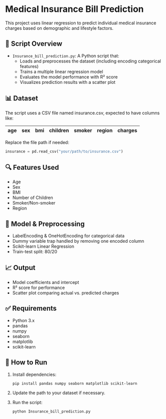 
# Medical Insurance Bill Prediction

This project uses linear regression to predict individual medical insurance charges based on demographic and lifestyle factors.

## 📄 Script Overview

- `Insurance_bill_prediction.py`: A Python script that:
  - Loads and preprocesses the dataset (including encoding categorical features)
  - Trains a multiple linear regression model
  - Evaluates the model performance with R² score
  - Visualizes prediction results with a scatter plot

## 📊 Dataset

The script uses a CSV file named insurance.csv, expected to have columns like:

| age | sex | bmi | children | smoker | region | charges |
|-----|-----|-----|----------|--------|--------|---------|

Replace the file path if needed:
```python
insurance = pd.read_csv("your/path/to/insurance.csv")
````

## 🔍 Features Used

* Age
* Sex
* BMI
* Number of Children
* Smoker/Non-smoker
* Region

## 🧪 Model & Preprocessing

* LabelEncoding & OneHotEncoding for categorical data
* Dummy variable trap handled by removing one encoded column
* Scikit-learn Linear Regression
* Train-test split: 80/20

## 📈 Output

* Model coefficients and intercept
* R² score for performance
* Scatter plot comparing actual vs. predicted charges

## ✅ Requirements

* Python 3.x
* pandas
* numpy
* seaborn
* matplotlib
* scikit-learn

## 🚀 How to Run

1. Install dependencies:

   ```bash
   pip install pandas numpy seaborn matplotlib scikit-learn
   ```

2. Update the path to your dataset if necessary.

3. Run the script:

   ```bash
   python Insurance_bill_prediction.py
   ```
